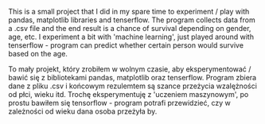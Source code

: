 This is a small project that I did in my spare time to experiment / play with pandas, matplotlib libraries and tenserflow. 
The program collects data from a .csv file and the end result is a chance of survival depending on gender, age, etc.
I experiment a bit with 'machine learning', just played around with tenserflow - program can predict whether certain person would survive 
based on the age.

To  mały projekt, który zrobiłem w wolnym czasie, aby eksperymentować / bawić się z bibliotekami pandas, matplotlib oraz tenserflow. 
Program zbiera dane z pliku .csv i końcowym rezulemtem są szance przeżycia wzalężności od płci, wieku itd. Trochę eksperymentuję z 'uczeniem maszynowym', po prostu bawiłem się tensorflow - program potrafi przewidzieć, czy w zależności od wieku dana osoba przeżyła by.
